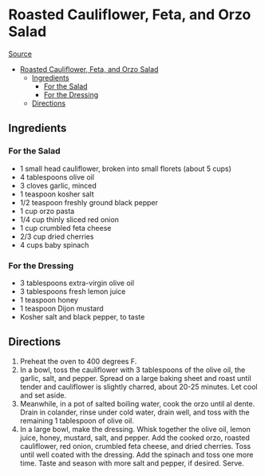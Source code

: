 # Roasted Cauliflower, Feta, and Orzo Salad

[Source](website_com)

- [Roasted Cauliflower, Feta, and Orzo Salad](#roasted-cauliflower-feta-and-orzo-salad)
  - [Ingredients](#ingredients)
    - [For the Salad](#for-the-salad)
    - [For the Dressing](#for-the-dressing)
  - [Directions](#directions)

## Ingredients

### For the Salad

- 1 small head cauliflower, broken into small florets (about 5 cups)
- 4 tablespoons olive oil
- 3 cloves garlic, minced
- 1 teaspoon kosher salt
- 1/2 teaspoon freshly ground black pepper
- 1 cup orzo pasta
- 1/4 cup thinly sliced red onion
- 1 cup crumbled feta cheese
- 2/3 cup dried cherries
- 4 cups baby spinach

### For the Dressing

- 3 tablespoons extra-virgin olive oil
- 3 tablespoons fresh lemon juice
- 1 teaspoon honey
- 1 teaspoon Dijon mustard
- Kosher salt and black pepper, to taste

## Directions

1. Preheat the oven to 400 degrees F.
2. In a bowl, toss the cauliflower with 3 tablespoons of the olive oil, the garlic, salt, and pepper. Spread on a large baking sheet and roast until tender and cauliflower is slightly charred, about 20-25 minutes. Let cool and set aside.
3. Meanwhile, in a pot of salted boiling water, cook the orzo until al dente. Drain in colander, rinse under cold water, drain well, and toss with the remaining 1 tablespoon of olive oil.
4. In a large bowl, make the dressing. Whisk together the olive oil, lemon juice, honey, mustard, salt, and pepper. Add the cooked orzo, roasted cauliflower, red onion, crumbled feta cheese, and dried cherries. Toss until well coated with the dressing. Add the spinach and toss one more time. Taste and season with more salt and pepper, if desired. Serve.
